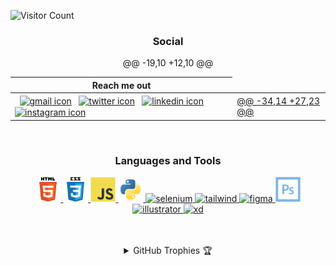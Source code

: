 ![Visitor Count](https://profile-counter.glitch.me/{code-heist}/count.svg)


<div align="center">
<h3 align="center">Social</h3>
    <table align="center">
        <thead>
            <th>Reach me out</th>
	@@ -19,10 +12,10 @@
        <tbody>
            <tr>
                <td>
                   &nbsp; <a href="mailto:avinash32mittal@gmail.com?subject=Mail%20from%20GitHub" target="blank"><img align="center" src="./github-profile/logos/logo_gmail_round_2020q4_color_2x_web_96dp (1).png" alt="gmail icon" height="35" width="35"/></a>&nbsp;
                &nbsp;<a href="https://twitter.com/avinash32mittal" target="blank"><img align="center" src="./github-profile/logos/twitter.png" alt="twitter icon" height="35" width="35"/></a>&nbsp;&nbsp;
                <a href="https://linkedin.com/in/avinash32mittal" target="blank"><img align="center" src="./github-profile/logos/linkedin.png" alt="linkedin icon" height="35" width="35" /></a>&nbsp;&nbsp;      
                <a href="https://www.instagram.com/avinash32mittal/?hl=it" target="blank"><img align="center" src="./github-profile/logos/instagram.png" alt="instagram icon" height="35" width="35"/></a>&nbsp;&nbsp;
                </td>
                <td>
                    <a href="https://profile-counter.glitch.me/AV32/count.svg">
	@@ -34,14 +27,23 @@
    </table>
</div>

<br>

<h3 align="center">Languages and Tools</h3>
<p align="center"> 
        <a href="https://www.w3.org/html/" target="_blank"> <img src="https://raw.githubusercontent.com/devicons/devicon/master/icons/html5/html5-original-wordmark.svg" alt="html5" width="40" height="40"/> </a>
        <a href="https://www.w3schools.com/css/" target="_blank"> <img src="https://raw.githubusercontent.com/devicons/devicon/master/icons/css3/css3-original-wordmark.svg" alt="css3" width="40" height="40"/> </a>
        <a href="https://developer.mozilla.org/en-US/docs/Web/JavaScript" target="_blank"> <img src="https://raw.githubusercontent.com/devicons/devicon/master/icons/javascript/javascript-original.svg" alt="javascript" width="40" height="40"/> </a>
        <a href="https://www.python.org" target="_blank"> <img src="https://raw.githubusercontent.com/devicons/devicon/master/icons/python/python-original.svg" alt="python" width="40" height="40"/> </a>
        <a href="https://www.selenium.dev" target="_blank"> <img src="https://raw.githubusercontent.com/detain/svg-logos/780f25886640cef088af994181646db2f6b1a3f8/svg/selenium-logo.svg" alt="selenium" width="40" height="40"/> </a>
        <a href="https://tailwindcss.com/" target="_blank"> <img src="https://www.vectorlogo.zone/logos/tailwindcss/tailwindcss-icon.svg" alt="tailwind" width="40" height="40"/> </a> 
        <a href="https://www.figma.com/" target="_blank"> <img src="https://www.vectorlogo.zone/logos/figma/figma-icon.svg" alt="figma" width="40" height="40"/> </a>
         <a href="https://www.photoshop.com/en" target="_blank"> <img src="https://raw.githubusercontent.com/devicons/devicon/master/icons/photoshop/photoshop-line.svg" alt="photoshop" width="40" height="40"/> </a> 
        <a href="https://www.adobe.com/in/products/illustrator.html" target="_blank"> <img src="https://www.vectorlogo.zone/logos/adobe_illustrator/adobe_illustrator-icon.svg" alt="illustrator" width="40" height="40"/> </a> 
        <a href="https://www.adobe.com/products/xd.html" target="_blank"> <img src="https://cdn.worldvectorlogo.com/logos/adobe-xd.svg" alt="xd" width="40" height="40"/> </a></p>

<br>
<br>

<details align="center">
  <summary>GitHub Trophies 🏆</summary>
	@@ -52,34 +54,22 @@
</p>
</details>


